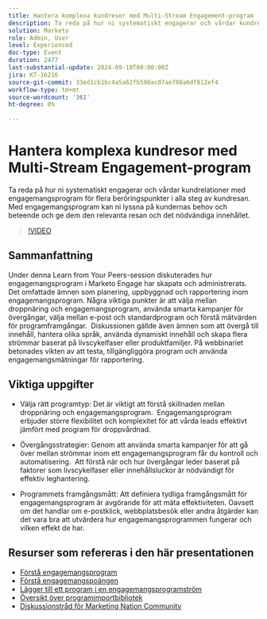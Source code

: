 ```yaml
---
title: Hantera komplexa kundresor med Multi-Stream Engagement-program
description: Ta reda på hur ni systematiskt engagerar och vårdar kundrelationer med engagemangsprogram för flera beröringspunkter i alla steg av kundresan. Med engagemangsprogram kan ni lyssna på kundernas behov och beteende och ge dem den relevanta resan och det nödvändiga innehållet.
solution: Marketo
role: Admin, User
level: Experienced
doc-type: Event
duration: 2477
last-substantial-update: 2024-09-18T00:00:00Z
jira: KT-16216
source-git-commit: 33ed1cb1bc4a5a62fb590ac07ae788a6df812ef4
workflow-type: tm+mt
source-wordcount: '361'
ht-degree: 0%

---
```



# Hantera komplexa kundresor med Multi-Stream Engagement-program

Ta reda på hur ni systematiskt engagerar och vårdar kundrelationer med engagemangsprogram för flera beröringspunkter i alla steg av kundresan. Med engagemangsprogram kan ni lyssna på kundernas behov och beteende och ge dem den relevanta resan och det nödvändiga innehållet.

>[!VIDEO](https://video.tv.adobe.com/v/3434490/?learn=on)

## Sammanfattning

Under denna Learn from Your Peers-session diskuterades hur engagemangsprogram i Marketo Engage har skapats och administrerats. Det omfattade ämnen som planering, uppbyggnad och rapportering inom engagemangsprogram. Några viktiga punkter är att välja mellan droppnäring och engagemangsprogram, använda smarta kampanjer för övergångar, välja mellan e-post och standardprogram och förstå mätvärden för programframgångar. &#x200B; Diskussionen gällde även ämnen som att övergå till innehåll, hantera olika språk, använda dynamiskt innehåll och skapa flera strömmar baserat på livscykelfaser eller produktfamiljer. På webbinariet betonades vikten av att testa, tillgängliggöra program och använda engagemangsmätningar för rapportering. &#x200B;

## Viktiga uppgifter

* Välja rätt programtyp: Det är viktigt att förstå skillnaden mellan droppnäring och engagemangsprogram. &#x200B; Engagemangsprogram erbjuder större flexibilitet och komplexitet för att vårda leads effektivt jämfört med program för droppvårdnad. &#x200B;

* Övergångsstrategier: Genom att använda smarta kampanjer för att gå över mellan strömmar inom ett engagemangsprogram får du kontroll och automatisering. &#x200B; Att förstå när och hur övergångar leder baserat på faktorer som livscykelfaser eller innehållsluckor är nödvändigt för effektiv leghantering.

* Programmets framgångsmått: Att definiera tydliga framgångsmått för engagemangsprogram är avgörande för att mäta effektiviteten. &#x200B; Oavsett om det handlar om e-postklick, webbplatsbesök eller andra åtgärder kan det vara bra att utvärdera hur engagemangsprogrammen fungerar och vilken effekt de har. &#x200B;

## Resurser som refereras i den här presentationen

* [Förstå engagemangsprogram](https://experienceleague.adobe.com/sv/docs/marketo/using/product-docs/email-marketing/drip-nurturing/creating-an-engagement-program/understanding-engagement-programs)
* [Förstå engagemangspoängen](https://experienceleague.adobe.com/sv/docs/marketo/using/product-docs/email-marketing/drip-nurturing/reports-and-notifications/understanding-the-engagement-score)
* [Lägger till ett program i en engagemangsprogramström](https://experienceleague.adobe.com/sv/docs/marketo/using/product-docs/email-marketing/drip-nurturing/creating-an-engagement-program/adding-a-program-to-an-engagement-program-stream)
* [Översikt över programimportbibliotek](https://experienceleague.adobe.com/sv/docs/marketo/using/product-docs/core-marketo-concepts/programs/program-library/program-import-library-overview)
* [Diskussionstråd för Marketing Nation Community](https://nation.marketo.com/t5/product-discussions/sept-17-webinar-learn-from-your-peers-master-complex-customer/td-p/352582)
